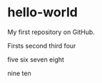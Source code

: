# hello-world
My first repository on GitHub.

Firsts
second
third
four

five
six
seven
eight

nine
ten
